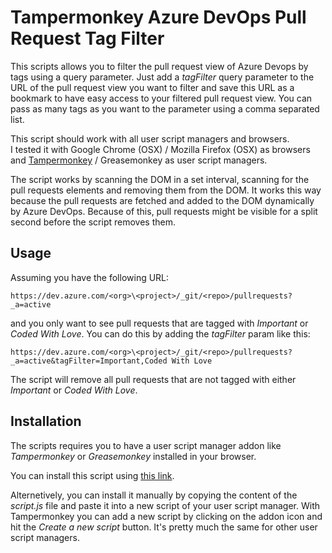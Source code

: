 # Tampermonkey Azure DevOps Pull Request Tag Filter

This scripts allows you to filter the pull request view of Azure Devops by tags using a query parameter.
Just add a *tagFilter* query parameter to the URL of the pull request view you want to filter and save this URL as a bookmark to have easy access to your filtered pull request view.
You can pass as many tags as you want to the parameter using a comma separated list.

This script should work with all user script managers and browsers.<br>
I tested it with Google Chrome (OSX) / Mozilla Firefox (OSX) as browsers and [Tampermonkey](https://www.tampermonkey.net/) / Greasemonkey as user script managers.

The script works by scanning the DOM in a set interval, scanning for the pull requests elements and removing them from the DOM.
It works this way because the pull requests are fetched and added to the DOM dynamically by Azure DevOps.
Because of this, pull requests might be visible for a split second before the script removes them.

## Usage
Assuming you have the following URL:

```
https://dev.azure.com/<org>\<project>/_git/<repo>/pullrequests?_a=active
```

and you only want to see pull requests that are tagged with *Important* or *Coded With Love*.
You can do this by adding the *tagFilter* param like this:

```
https://dev.azure.com/<org>\<project>/_git/<repo>/pullrequests?_a=active&tagFilter=Important,Coded With Love
```

The script will remove all pull requests that are not tagged with either *Important* or *Coded With Love*.

## Installation
The scripts requires you to have a user script manager addon like *Tampermonkey* or *Greasemonkey* installed in your browser.

You can install this script using [this link](https://greasyfork.org/scripts/436418-azure-devops-pull-request-filter/code/Azure%20DevOps%20Pull%20Request%20Filter.user.js).

Alternetively, you can install it manually by copying the content of the *script.js* file and paste it into a new script of your user script manager.
With Tampermonkey you can add a new script by clicking on the addon icon and hit the *Create a new script* button.
It's pretty much the same for other user script managers.
